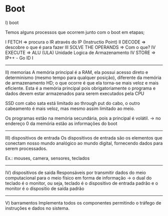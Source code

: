 # Boot

I) boot

Temos alguns processos que ocorrem junto com o boot em etapas;

I FETCH => procura o IR através do IP (Instructio Point) II DECODE => descobre o que é para fazer III SOLVE THE OPERANDS => Com o que? IV EXECUTE => ALU (ULA) Unidade Logica de Armazenamento IV STORE => IP++ - Go ID I

***

II) memorias A memória principal é a RAM, ela possui acesso direto e determinismo (mesmo tempo para qualquer posição), diferente da memória de armazenamento HD; o que ocorre é que ela torna-se mais veloz e mais eficiente. Esta é a memória principal pois obrigatoriamente o programa e dados devem estar armazenados para serem executados pela CPU

SSD com cabo sata está limitado ao through put do cabo, o outro cabeamento é mais veloz, mas mesmo assim limitado ao meio.

Os programas estão na memória secundária, pois a principal é volátil. -> no endereço 0 da memória estão as informações do boot

***

III) dispositivos de entrada Os dispositivos de entrada são os elementos que conectam nosso mundo analógico ao mundo digital, fornecendo dados para serem processados.

Ex.: mouses, camera, sensores, teclados

***

IV) dispositivos de saida Responsáveis por transmitir dados do meio computacional para o meio físico em forma de informação -> o dual do teclado é o monitor, ou seja, teclado é o dispositivo de entrada padrão e o monitor é o dispositio de saída padrão

***

V) barramentos Implementa todos os componentes permitindo o tráfego de instruções e dados no sistema.
